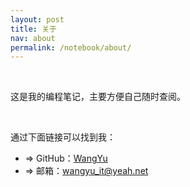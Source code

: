```yaml
---
layout: post
title: 关于
nav: about
permalink: /notebook/about/
---
```


<style>
    .post ul{
        margin: 0;
        list-style: none;
    }
</style>

<br>

这是我的编程笔记，主要方便自己随时查阅。

<br>

通过下面链接可以找到我：

- => GitHub：[WangYu](https://github.com/wy-ei)
- => 邮箱：[wangyu_it@yeah.net](mailto:wangyu_it@yeah.net)